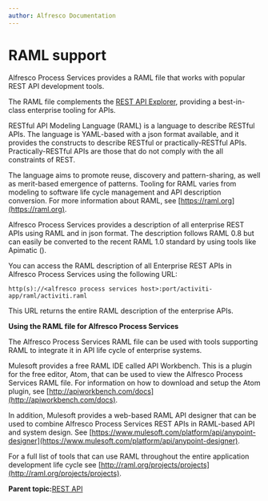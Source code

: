```yaml
---
author: Alfresco Documentation
---
```


# RAML support

Alfresco Process Services provides a RAML file that works with popular REST API development tools.

The RAML file complements the [REST API Explorer](../topics/rest_api_explorer.md), providing a best-in-class enterprise tooling for APIs.

RESTful API Modeling Language \(RAML\) is a language to describe RESTful APIs. The language is YAML-based with a json format available, and it provides the constructs to describe RESTful or practically-RESTful APIs. Practically-RESTful APIs are those that do not comply with the all constraints of REST.

The language aims to promote reuse, discovery and pattern-sharing, as well as merit-based emergence of patterns. Tooling for RAML varies from modeling to software life cycle management and API description conversion. For more information about RAML, see [https://raml.org](https://raml.org).

Alfresco Process Services provides a description of all enterprise REST APIs using RAML and in json format. The description follows RAML 0.8 but can easily be converted to the recent RAML 1.0 standard by using tools like Apimatic \(\).

You can access the RAML description of all Enterprise REST APIs in Alfresco Process Services using the following URL:

```
http(s)://<alfresco process services host>:port/activiti-app/raml/activiti.raml
```

This URL returns the entire RAML description of the enterprise APIs.

**Using the RAML file for Alfresco Process Services**

The Alfresco Process Services RAML file can be used with tools supporting RAML to integrate it in API life cycle of enterprise systems.

Mulesoft provides a free RAML IDE called API Workbench. This is a plugin for the free editor, Atom, that can be used to view the Alfresco Process Services RAML file. For information on how to download and setup the Atom plugin, see [http://apiworkbench.com/docs](http://apiworkbench.com/docs).

In addition, Mulesoft provides a web-based RAML API designer that can be used to combine Alfresco Process Services REST APIs in RAML-based API and system design. See [https://www.mulesoft.com/platform/api/anypoint-designer](https://www.mulesoft.com/platform/api/anypoint-designer).

For a full list of tools that can use RAML throughout the entire application development life cycle see [http://raml.org/projects/projects](http://raml.org/projects/projects).

**Parent topic:**[REST API](../topics/rest_api.md)

